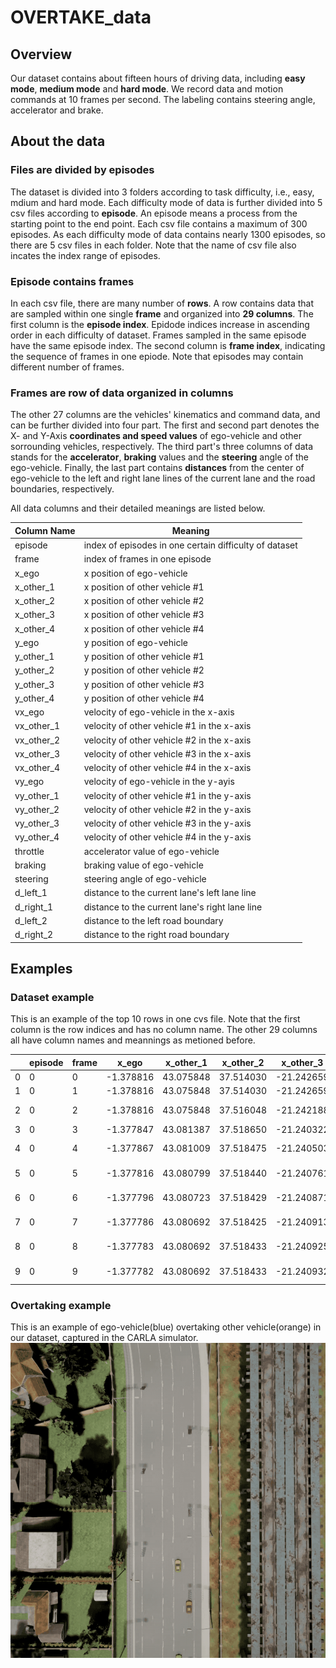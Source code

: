 # OVERTAKE_data

## Overview

Our dataset contains about fifteen hours of driving data, including **easy mode**, **medium mode** and **hard mode**. We record data and motion commands at 10 frames per second. The labeling contains steering angle, accelerator and brake.

## About the data

### Files are divided by episodes
The dataset is divided into 3 folders according to task difficulty, i.e., easy, mdium and hard mode. Each difficulty mode of data is further divided into 5 csv files according to **episode**. An episode means a process from the starting point to the end point. Each csv file contains a maximum of 300 episodes. As each difficulty mode of data contains nearly 1300 episodes, so there are 5 csv files in each folder. Note that the name of csv file also incates the index range of episodes.

### Episode contains frames
In each csv file, there are many number of **rows**. A row contains data that are sampled within one single **frame** and organized into **29 columns**. The first column is the **episode index**. Epidode indices increase in ascending order in each difficulty of dataset. Frames sampled in the same episode have the same episode index. The second column is **frame index**, indicating the sequence of frames in one epiode.  Note that episodes may contain different number of frames.

### Frames are row of data organized in columns
The other 27 columns are the vehicles' kinematics and command data, and can be further divided into four part. The first and second part denotes the X- and Y-Axis **coordinates and speed values** of ego-vehicle and other sorrounding vehicles, respectively. The third part's three columns of data stands for the **accelerator**, **braking** values and the **steering** angle of the ego-vehicle. Finally, the last part contains **distances** from the center of ego-vehicle to the left and right lane lines of the current lane and the road boundaries, respectively.

All data columns and their detailed meanings are listed below.

| Column Name | Meaning |
| ------- | ------- |
| episode | index of episodes in one certain difficulty of dataset |
| frame | index of frames in one episode |
| x_ego | x position of ego-vehicle |
| x_other_1 | x position of other vehicle #1 |
| x_other_2 | x position of other vehicle #2 |
| x_other_3 | x position of other vehicle #3 |
| x_other_4 | x position of other vehicle #4 |
| y_ego | y position of ego-vehicle |
| y_other_1 | y position of other vehicle #1 |
| y_other_2 | y position of other vehicle #2 |
| y_other_3 | y position of other vehicle #3 |
| y_other_4 | y position of other vehicle #4 |
| vx_ego | velocity of ego-vehicle in the x-axis |
| vx_other_1 | velocity of other vehicle #1 in the x-axis |
| vx_other_2 | velocity of other vehicle #2 in the x-axis |
| vx_other_3 | velocity of other vehicle #3 in the x-axis |
| vx_other_4 | velocity of other vehicle #4 in the x-axis |
| vy_ego | velocity of ego-vehicle in the y-ayis |
| vy_other_1 | velocity of other vehicle #1 in the y-axis |
| vy_other_2 | velocity of other vehicle #2 in the y-axis |
| vy_other_3 | velocity of other vehicle #3 in the y-axis |
| vy_other_4 | velocity of other vehicle #4 in the y-axis |
| throttle | accelerator value of ego-vehicle |
| braking  | braking value of ego-vehicle |
| steering | steering angle of ego-vehicle |
| d_left_1 | distance to the current lane's left lane line |
| d_right_1 | distance to the current lane's right lane line |
| d_left_2 | distance to the left road boundary |
| d_right_2 | distance to the right road boundary |

## Examples

### Dataset example

This is an example of the top 10 rows in one cvs file. Note that the first column is the row indices and has no column name. The other 29 columns all have column names and meannings as metioned before.

|      | episode | frame | x_ego     | x_other_1 | x_other_2 | x_other_3  | x_other_4  | y_ego      | y_other_1  | y_other_2  | y_other_3  | y_other_4  | vx_ego        | vx_other_1 | vx_other_2 | vx_other_3    | vx_other_4 | vy_ego    | vy_other_1 | vy_other_2 | vy_other_3 | vy_other_4 | throttle | braking | steering  | d_left_1 | d_right_1 | d_left_2 | d_right_2 |
| ---- | ------- | ----- | --------- | --------- | --------- | ---------- | ---------- | ---------- | ---------- | ---------- | ---------- | ---------- | ------------- | ---------- | ---------- | ------------- | ---------- | --------- | ---------- | ---------- | ---------- | ---------- | -------- | ------- | --------- | -------- | --------- | -------- | --------- |
| 0    | 0       | 0     | -1.378816 | 43.075848 | 37.514030 | -21.242659 | -33.793720 | 207.399994 | 207.399994 | 204.199997 | 204.099991 | 203.800003 | 0.000000e+00  | 0.000000   | 0.000000   | 0.000000e+00  | 0.000000   | 0.000000  | 0.000000   | 0.000000   | 0.000000   | 0.000000   | 0.0      | 0.0     | 0.000000  | 1.599994 | 1.900006  | 5.099994 | 1.900006  |
| 1    | 0       | 1     | -1.378816 | 43.075848 | 37.514030 | -21.242659 | -33.793720 | 207.399994 | 207.399994 | 204.199997 | 204.099991 | 203.800003 | 0.000000e+00  | 0.000000   | 0.000000   | 0.000000e+00  | 0.000000   | 0.000000  | 0.000000   | 0.000000   | 0.000000   | 0.000000   | 0.0      | 1.0     | -0.800000 | 1.599994 | 1.900006  | 5.099994 | 1.900006  |
| 2    | 0       | 2     | -1.378816 | 43.075848 | 37.516048 | -21.242188 | -33.793720 | 207.399994 | 207.399994 | 204.199982 | 204.100021 | 203.800003 | 0.000000e+00  | 0.000000   | 0.039877   | -7.456872e-12 | 0.000000   | 0.000000  | 0.000000   | -0.000003  | 0.001109   | 0.000000   | 0.0      | NaN     | 0.800000  | 1.599994 | 1.900006  | 5.099994 | 1.900006  |
| 3    | 0       | 3     | -1.377847 | 43.081387 | 37.518650 | -21.240322 | -33.793350 | 207.399445 | 207.399796 | 204.200546 | 204.099854 | 203.800003 | 3.657267e-04  | -0.002114  | -0.001971  | 9.642183e-04  | 0.000000   | -0.037941 | -0.001820  | 0.001286   | -0.004583  | 0.000000   | 0.7      | 0.0     | -0.031490 | 1.599445 | 1.900555  | 5.099445 | 1.900555  |
| 4    | 0       | 4     | -1.377867 | 43.081009 | 37.518475 | -21.240503 | -33.791050 | 207.399368 | 207.399689 | 204.200424 | 204.099777 | 203.801300 | -5.397946e-08 | -0.001512  | -0.001016  | -5.815665e-04 | 0.000019   | 0.004897  | 0.001210   | -0.001752  | 0.001263   | -0.000171  | 0.7      | 0.0     | -0.215264 | 1.599368 | 1.900632  | 5.099368 | 1.900632  |
| 5    | 0       | 5     | -1.377816 | 43.080799 | 37.518440 | -21.240761 | -33.791470 | 207.398987 | 207.399628 | 204.200394 | 204.099777 | 203.800613 | -8.069370e-05 | -0.000661  | -0.000463  | -2.371819e-04 | -0.000642  | 0.009371  | 0.001019   | -0.001033  | 0.001417   | -0.000556  | 0.7      | 0.0     | -0.006196 | 1.598987 | 1.901013  | 5.098987 | 1.901013  |
| 6    | 0       | 6     | -1.377796 | 43.080723 | 37.518429 | -21.240871 | -33.791767 | 207.398987 | 207.399643 | 204.200302 | 204.099899 | 203.800308 | -4.515704e-05 | -0.000242  | -0.000166  | -9.692906e-05 | -0.000291  | 0.005386  | 0.000418   | -0.000467  | 0.000626   | -0.000237  | 0.7      | 0.0     | 0.000687  | 1.598987 | 1.901013  | 5.098987 | 1.901013  |
| 7    | 0       | 7     | -1.377786 | 43.080692 | 37.518425 | -21.240913 | -33.791897 | 207.398987 | 207.399582 | 204.200348 | 204.099854 | 203.800171 | -1.858471e-05 | -0.000087  | -0.000056  | -4.138955e-05 | -0.000123  | 0.002229  | 0.000157   | 0.000058   | -0.000028  | -0.000093  | 0.7      | 0.0     | 0.002111  | 1.598987 | 1.901013  | 5.098987 | 1.901013  |
| 8    | 0       | 8     | -1.377783 | 43.080692 | 37.518433 | -21.240925 | -33.791950 | 207.398804 | 207.399567 | 204.200363 | 204.099838 | 203.800125 | -6.908410e-06 | -0.000036  | -0.000022  | -1.640508e-05 | -0.000049  | 0.000196  | -0.000004  | 0.000030   | -0.000041  | -0.000040  | 0.7      | 0.0     | 0.002621  | 1.598804 | 1.901196  | 5.098804 | 1.901196  |
| 9    | 0       | 9     | -1.377782 | 43.080692 | 37.518433 | -21.240932 | -33.791965 | 207.398743 | 207.399567 | 204.200363 | 204.099823 | 203.800095 | -2.370085e-06 | -0.000020  | -0.000013  | -6.677407e-06 | -0.000017  | 0.000040  | -0.000002  | 0.000012   | -0.000017  | -0.000039  | 0.7      | 0.0     | 0.002692  | 1.598743 | 1.901257  | 5.098743 | 1.901257  |


### Overtaking example
This is an example of ego-vehicle(blue) overtaking other vehicle(orange) in our dataset, captured in the CARLA simulator.
<img src="overtake.gif"/>
